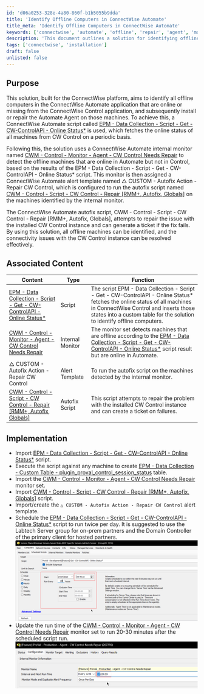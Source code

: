 ```yaml
---
id: 'd06a0253-328e-4a80-860f-b1b5055b9dda'
title: 'Identify Offline Computers in ConnectWise Automate'
title_meta: 'Identify Offline Computers in ConnectWise Automate'
keywords: ['connectwise', 'automate', 'offline', 'repair', 'agent', 'monitor', 'script']
description: 'This document outlines a solution for identifying offline computers in the ConnectWise Automate application that are online or missing from the ConnectWise Control application, and details the process for installing or repairing the Automate Agent on those machines.'
tags: ['connectwise', 'installation']
draft: false
unlisted: false
---
```


## Purpose

This solution, built for the ConnectWise platform, aims to identify all offline computers in the ConnectWise Automate application that are online or missing from the ConnectWise Control application, and subsequently install or repair the Automate Agent on those machines. To achieve this, a ConnectWise Automate script called [EPM - Data Collection - Script - Get - CW-ControlAPI - Online Status*](<../cwa/scripts/Get - CW-ControlAPI - Online Status.md>) is used, which fetches the online status of all machines from CW Control on a periodic basis.

Following this, the solution uses a ConnectWise Automate internal monitor named [CWM - Control - Monitor - Agent - CW Control Needs Repair](<../cwa/monitors/Agent - CW Control Needs Repair.md>) to detect the offline machines that are online in Automate but not in Control, based on the results of the EPM - Data Collection - Script - Get - CW-ControlAPI - Online Status* script. This monitor is then assigned a ConnectWise Automate alert template named △ CUSTOM - Autofix Action - Repair CW Control, which is configured to run the autofix script named [CWM - Control - Script - CW Control - Repair [RMM+, Autofix, Globals]](<../cwa/scripts/ScreenConnect - Repair RMM+, Autofix, Globals.md>) on the machines identified by the internal monitor.

The ConnectWise Automate autofix script, CWM - Control - Script - CW Control - Repair [RMM+, Autofix, Globals], attempts to repair the issue with the installed CW Control instance and can generate a ticket if the fix fails. By using this solution, all offline machines can be identified, and the connectivity issues with the CW Control instance can be resolved effectively.

## Associated Content

| Content                                                                                          | Type            | Function                                                                                                                                                                   |
|--------------------------------------------------------------------------------------------------|-----------------|---------------------------------------------------------------------------------------------------------------------------------------------------------------------------|
| [EPM - Data Collection - Script - Get - CW-ControlAPI - Online Status*](<../cwa/scripts/Get - CW-ControlAPI - Online Status.md>) | Script          | The script EPM - Data Collection - Script - Get - CW-ControlAPI - Online Status* fetches the online status of all machines in ConnectWise Control and inserts those states into a custom table for the solution to identify offline computers. |
| [CWM - Control - Monitor - Agent - CW Control Needs Repair](<../cwa/monitors/Agent - CW Control Needs Repair.md>) | Internal Monitor | The monitor set detects machines that are offline according to the [EPM - Data Collection - Script - Get - CW-ControlAPI - Online Status*](<../cwa/scripts/Get - CW-ControlAPI - Online Status.md>) script result but are online in Automate. |
| △ CUSTOM - Autofix Action - Repair CW Control                                                   | Alert Template   | To run the autofix script on the machines detected by the internal monitor.                                                                                             |
| [CWM - Control - Script - CW Control - Repair [RMM+, Autofix, Globals]](<../cwa/scripts/ScreenConnect - Repair RMM+, Autofix, Globals.md>) | Autofix Script   | This script attempts to repair the problem with the installed CW Control instance and can create a ticket on failures.                                                      |

## Implementation

- Import [EPM - Data Collection - Script - Get - CW-ControlAPI - Online Status*](<../cwa/scripts/Get - CW-ControlAPI - Online Status.md>) script.
- Execute the script against any machine to create [EPM - Data Collection - Custom Table - plugin_proval_control_session_status](<../cwa/tables/plugin_proval_control_session_status.md>) table.
- Import the [CWM - Control - Monitor - Agent - CW Control Needs Repair](<../cwa/monitors/Agent - CW Control Needs Repair.md>) monitor set.
- Import [CWM - Control - Script - CW Control - Repair [RMM+, Autofix, Globals]](<../cwa/scripts/ScreenConnect - Repair RMM+, Autofix, Globals.md>) script.
- Import/create the `△ CUSTOM - Autofix Action - Repair CW Control` alert template.
- Schedule the [EPM - Data Collection - Script - Get - CW-ControlAPI - Online Status*](<../cwa/scripts/Get - CW-ControlAPI - Online Status.md>) script to run twice per day. It is suggested to use the Labtech Server group for on-prem partners and the Domain Controller of the primary client for hosted partners.  
  ![Schedule](../../static/img/Repair---CW-Control-Client/image_1.png)  
- Update the run time of the [CWM - Control - Monitor - Agent - CW Control Needs Repair](<../cwa/monitors/Agent - CW Control Needs Repair.md>) monitor set to run 20-30 minutes after the scheduled script run.  
  ![Update Run Time](../../static/img/Repair---CW-Control-Client/image_2.png)  

